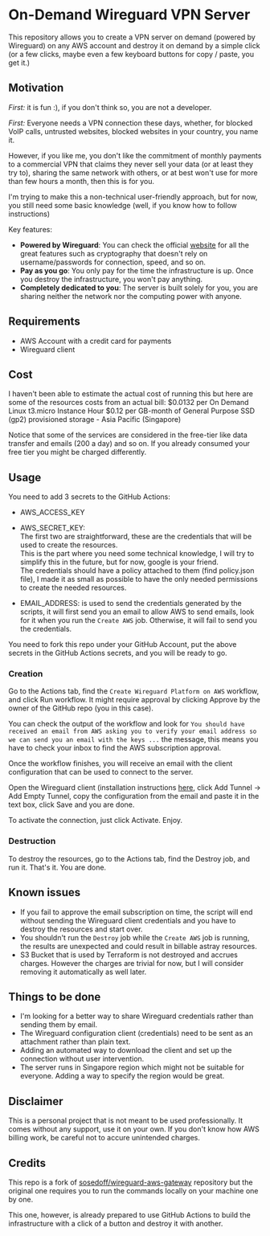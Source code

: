 # On-Demand Wireguard VPN Server

This repository allows you to create a VPN server on demand (powered by Wireguard) on any AWS account and destroy it on demand by a simple click (or a few clicks, maybe even a few keyboard buttons for copy / paste, you get it.)

## Motivation
*First:* it is fun :), if you don't think so, you are not a developer.

*First:* Everyone needs a VPN connection these days, whether, for blocked VoIP calls, untrusted websites, blocked websites in your country, you name it.

However, if you like me, you don't like the commitment of monthly payments to a commercial VPN that claims they never sell your data (or at least they try to), sharing the same network with others, or at best won't use for more than few hours a month, then this is for you.

I'm trying to make this a non-technical user-friendly approach, but for now, you still need some basic knowledge (well, if you know how to follow instructions)

Key features:

- **Powered by Wireguard**: You can check the official [website](https://www.wireguard.com/) for all the great features such as cryptography that doesn't rely on username/passwords for connection, speed, and so on.
- **Pay as you go**: You only pay for the time the infrastructure is up. Once you destroy the infrastructure, you won't pay anything.
- **Completely dedicated to you**: The server is built solely for you, you are sharing neither the network nor the computing power with anyone.

## Requirements

- AWS Account with a credit card for payments
- Wireguard client

## Cost
I haven't been able to estimate the actual cost of running this but here are some of the resources costs from an actual bill:
$0.0132 per On Demand Linux t3.micro Instance Hour
$0.12 per GB-month of General Purpose SSD (gp2) provisioned storage - Asia Pacific (Singapore)

Notice that some of the services are considered in the free-tier like data transfer and emails (200 a day) and so on. 
If you already consumed your free tier you might be charged differently.



## Usage


You need to add 3 secrets to the GitHub Actions:
- AWS_ACCESS_KEY
- AWS_SECRET_KEY:  
The first two are straightforward, these are the credentials that will be used to create the resources.  
This is the part where you need some technical knowledge, I will try to simplify this in the future, but for now, google is your friend.  
The credentials should have a policy attached to them (find policy.json file), I made it as small as possible to have the only needed permissions to create the needed resources.

- EMAIL_ADDRESS:
 is used to send the credentials generated by the scripts, it will first send you an email to allow AWS to send emails, look for it when you run the `Create AWS` job. Otherwise, it will fail to send you the credentials.

You need to fork this repo under your GitHub Account, put the above secrets in the GitHub Actions secrets, and you will be ready to go.

### Creation

Go to the Actions tab, find the `Create Wireguard Platform on AWS` workflow, and click Run workflow. It might require approval by clicking Approve by the owner of the GitHub repo (you in this case).

You can check the output of the workflow and look for 
`You should have received an email from AWS asking you to verify your email address so we can send you an email with the keys ...` 
the message, this means you have to check your inbox to find the AWS subscription approval.

Once the workflow finishes, you will receive an email with the client configuration that can be used to connect to the server.

Open the Wireguard client (installation instructions [here](https://www.wireguard.com/install/), click Add Tunnel -> Add Empty Tunnel, copy the configuration from the email and paste it in the text box, click Save and you are done.

To activate the connection, just click Activate. Enjoy.

### Destruction
To destroy the resources, go to the Actions tab, find the Destroy job, and run it.
That's it. You are done.



## Known issues
- If you fail to approve the email subscription on time, the script will end without sending the Wireguard client credentials and you have to destroy the resources and start over.
- You shouldn't run the `Destroy` job while the `Create AWS` job is running, the results are unexpected and could result in billable astray resources.
- S3 Bucket that is used by Terraform is not destroyed and accrues charges. However the charges are trivial for now, but I will consider removing it automatically as well later.

## Things to be done
- I'm looking for a better way to share Wireguard credentials rather than sending them by email.
- The Wireguard configuration client (credentials) need to be sent as an attachment rather than plain text.
- Adding an automated way to download the client and set up the connection without user intervention.
- The server runs in Singapore region which might not be suitable for everyone. Adding a way to specify the region would be great.

## Disclaimer
This is a personal project that is not meant to be used professionally. It comes without any support, use it on your own.
If you don't know how AWS billing work, be careful not to accure unintended charges.

## Credits
This repo is a fork of  [sosedoff/wireguard-aws-gateway](https://github.com/sosedoff/wireguard-aws-gateway) repository but the original one requires you to run the commands locally on your machine one by one.

This one, however, is already prepared to use GitHub Actions to build the infrastructure with a click of a button and destroy it with another.


